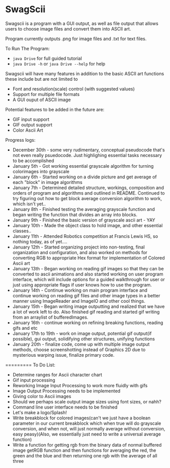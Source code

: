 SwagScii
=========
Swagscii is a program with a GUI output, as well as file output that allows users to choose image files and convert them into ASCII art.

Program currently outputs .png for image files and .txt for text files.

To Run The Program: 
   - `java Drive` for full guided tutorial
   - `java Drive -h` or `java Drive --help` for help

Swagscii will have many features in addition to the basic ASCII art functions these include but are not limited to
  - Font and resolution(scale) control (with suggested values)
  - Support for multiple file formats
  - A GUI ouput of ASCII image
  
Potential features to be added in the future are:
  - GIF input support
  - GIF output support
  - Color Ascii Art
  

Progress logs:
   - December 30th - some very rudimentary, conceptual pseudocode that's not even really psuedocode. Just highlighing essential        tasks necessary to be accomplished
   - January 5th - Got working essential grayscale algorithm for turning colorimages into grayscale
   - January 6th - Started working on a divide picture and get average of each "block" in image algorithms
   - January 7th - Determined detailed structure, workings, composition and orders of program and algorithms and outlined in README. Continued to try figuring out how to get block average conversion algorithm to work, which isn't yet..
   - January 8th - Finished testing the averaging grayscale function and began writing the function that divides an array into blocks.
   - January 9th - Finished the basic version of grayscale ascii art - YAY
   - January 10th - Made the object class to hold image, and other essential classes..
   - January 11th - Attended Robotics competition at Francis Lewis HS, so nothing today, as of yet....
   - January 12th - Started organizing project into non-testing, final organization and configuration, and also worked on methods for converting RGB to appropriate Hex format for implementation of Colored Ascii art
   - January 13th - Began working on reading gif images so that they can be converted to ascii animations and also started working on user program interface, which will include options for a guided walkthrough for user or just using appropriate flags if user knows how to use the program.
   - January 14th - Continue working on main program interface and continue working on reading gif files and other image types in a better manner using ImageReader and ImageIO and other cool things.
   - January 15th - Began writing image outputting and realized that we have a lot of work left to do. Also finished gif reading and started gif writing from an arraylist of bufferedImages.
   - January 16th - continue working on refining breaking functions, reading gifs and etc
   - January 17th to 19th - work on image output, potential gif output(if possible), gui output, solidifying other structures, unifying functions
   - January 20th - finalize code, come up with multiple image output methods, choose screenshotting instead of Graphics 2D due to mysterious warping issue, finalize primary code.
  
=========
To Do List:
   - Determine ranges for Ascii character chart
   - Gif input processing
   - Reworking Image Input Processing to work more fluidly with gifs
   - Image Output Processing needs to be implemented
   - Giving color to Ascii images
   - Should we perhaps scale output image sizes using font sizes, or nahh?
   - Command line user interface needs to be finished
   - Let's make a logo/Splash!
   - Write breakblock for colored images(can't we just have a boolean parameter in our current breakblock which when true will do grayscale conversion, and when not, will just normally average without conversion, easy peasy)(Also, we essentially just need to write a universal average function)
   - Write a function for getting rgb from the binary data of normal buffered image getRGB function and then functions for averaging the red, the green and the blue and then returning one rgb with the average of all three
